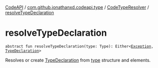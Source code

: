 [CodeAPI](../../index.md) / [com.github.jonathanxd.codeapi.type](../index.md) / [CodeTypeResolver](index.md) / [resolveTypeDeclaration](.)

# resolveTypeDeclaration

`abstract fun resolveTypeDeclaration(type: Type): Either<`[`Exception`](https://kotlinlang.org/api/latest/jvm/stdlib/kotlin/-exception/index.html)`, `[`TypeDeclaration`](../../com.github.jonathanxd.codeapi.base/-type-declaration/index.md)`>`

Resolves or create [TypeDeclaration](../../com.github.jonathanxd.codeapi.base/-type-declaration/index.md) from [type](resolve-type-declaration.md#com.github.jonathanxd.codeapi.type.CodeTypeResolver$resolveTypeDeclaration(java.lang.reflect.Type)/type) structure and elements.

